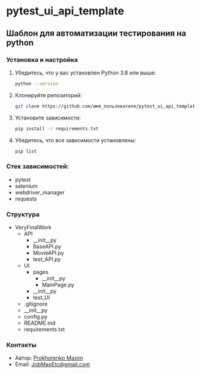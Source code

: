 # pytest_ui_api_template

## Шаблон для автоматизации тестирования на python

### Установка и настройка
1. Убедитесь, что у вас установлен Python 3.8 или выше:
   ```bash
   python --version
2. Клонируйте репозиторий:   
   ```bash
   git clone https://github.com/имя_пользователя/pytest_ui_api_template.git
4. Установите зависимости:
   ```bash
   pip install -r requirements.txt
5. Убедитесь, что все зависимости установлены:
   ```bash
   pip list

### Стек зависимостей:
- pytest
- selenium
- webdriver_manager
- requests

### Структура
- VeryFinalWork
  - API
    - __init__py
    - BaseAPI.py
    - MovieAPI.py
    - test_API.py
  - UI
    - pages
      - __init__py
      - MainPage.py
    - __init__py
    - test_UI
  - .gitignore
  - __init__py
  - config.py
  - README.md
  - requirements.txt

### Контакты
- Автор: [Prokhorenko Maxim]("https://github.com/1stSquad")
- Email: JobMaxEtc@gmail.com
